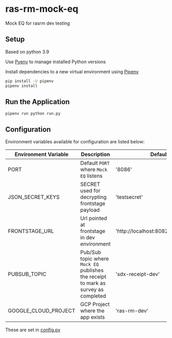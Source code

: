 # ras-rm-mock-eq
Mock EQ for rasrm dev testing

## Setup
Based on python 3.9

Use [Pyenv](https://github.com/pyenv/pyenv) to manage installed Python versions

Install dependencies to a new virtual environment using [Pipenv](https://docs.pipenv.org/)

```bash
pip install -U pipenv
pipenv install
```

## Run the Application
```
pipenv run python run.py
```

## Configuration
Environment variables available for configuration are listed below:

| Environment Variable            | Description                                                   | Default
|---------------------------------|---------------------------------------------------------------|-------------------------------
| PORT                            | Default `PORT` where `Mock EQ` listens                        | '8086'
| JSON_SECRET_KEYS                | SECRET used for decrypting frontstage payload                 | 'testsecret'
| FRONTSTAGE_URL                  | Url pointed at frontstage in dev environment                  | 'http://localhost:8082/surveys/todo'
| PUBSUB_TOPIC                    | Pub/Sub topic where `Mock EQ` publishes the receipt to mark as survey as completed| 'sdx-receipt-dev'
| GOOGLE_CLOUD_PROJECT            | GCP Project where the app exists                              | 'ras-rm-dev'

These are set in [config.py](config.py)
